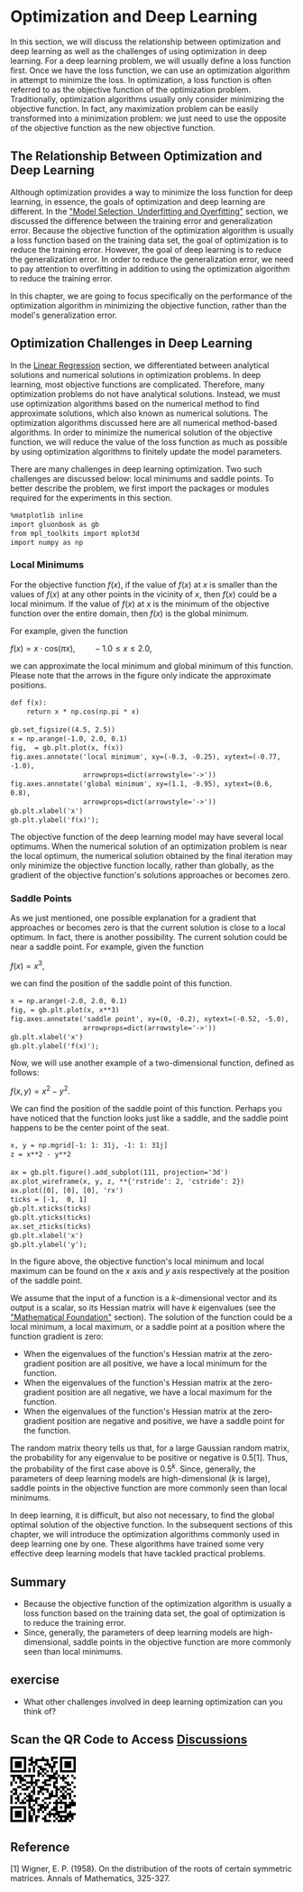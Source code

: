 # Optimization and Deep Learning

In this section, we will discuss the relationship between optimization and deep learning as well as the challenges of using optimization in deep learning. For a deep learning problem, we will usually define a loss function first. Once we have the loss function, we can use an optimization algorithm in attempt to minimize the loss. In optimization, a loss function is often referred to as the objective function of the optimization problem. Traditionally, optimization algorithms usually only consider minimizing the objective function. In fact, any maximization problem can be easily transformed into a minimization problem: we just need to use the opposite of the objective function as the new objective function.

## The Relationship Between Optimization and Deep Learning

Although optimization provides a way to minimize the loss function for deep learning, in essence, the goals of optimization and deep learning are different.
In the ["Model Selection, Underfitting and Overfitting"](../chapter_deep-learning-basics/underfit-overfit.md) section, we discussed the difference between the training error and generalization error.
Because the objective function of the optimization algorithm is usually a loss function based on the training data set, the goal of optimization is to reduce the training error.
However, the goal of deep learning is to reduce the generalization error.
In order to reduce the generalization error, we need to pay attention to overfitting in addition to using the optimization algorithm to reduce the training error.

In this chapter, we are going to focus specifically on the performance of the optimization algorithm in minimizing the objective function, rather than the model's generalization error.


## Optimization Challenges in Deep Learning

In the [Linear Regression](../chapter_deep-learning-basics/linear-regression.md) section, we differentiated between analytical solutions and numerical solutions in optimization problems. In deep learning, most objective functions are complicated. Therefore, many optimization problems do not have analytical solutions. Instead, we must use optimization algorithms based on the numerical method to find approximate solutions, which also known as numerical solutions. The optimization algorithms discussed here are all numerical method-based algorithms. In order to minimize the numerical solution of the objective function, we will reduce the value of the loss function as much as possible by using optimization algorithms to finitely update the model parameters.

There are many challenges in deep learning optimization. Two such challenges are discussed below: local minimums and saddle points. To better describe the problem, we first import the packages or modules required for the experiments in this section.

```{.python .input  n=1}
%matplotlib inline
import gluonbook as gb
from mpl_toolkits import mplot3d
import numpy as np
```

### Local Minimums

For the objective function $f(x)$, if the value of $f(x)$ at $x$ is smaller than the values of $f(x)$ at any other points in the vicinity of $x$, then $f(x)$ could be a local minimum. If the value of $f(x)$ at $x$ is the minimum of the objective function over the entire domain, then $f(x)$ is the global minimum.

For example, given the function

$f(x) = x \cdot \text{cos}(\pi x), \qquad -1.0 \leq x \leq 2.0,$

we can approximate the local minimum and global minimum of this function. Please note that the arrows in the figure only indicate the approximate positions.

```{.python .input  n=2}
def f(x):
    return x * np.cos(np.pi * x)

gb.set_figsize((4.5, 2.5))
x = np.arange(-1.0, 2.0, 0.1)
fig,  = gb.plt.plot(x, f(x))
fig.axes.annotate('local minimum', xy=(-0.3, -0.25), xytext=(-0.77, -1.0),
                  arrowprops=dict(arrowstyle='->'))
fig.axes.annotate('global minimum', xy=(1.1, -0.95), xytext=(0.6, 0.8),
                  arrowprops=dict(arrowstyle='->'))
gb.plt.xlabel('x')
gb.plt.ylabel('f(x)');
```

The objective function of the deep learning model may have several local optimums. When the numerical solution of an optimization problem is near the local optimum, the numerical solution obtained by the final iteration may only minimize the objective function locally, rather than globally, as the gradient of the objective function's solutions approaches or becomes zero.

### Saddle Points

As we just mentioned, one possible explanation for a gradient that approaches or becomes zero is that the current solution is close to a local optimum. In fact, there is another possibility. The current solution could be near a saddle point. For example, given the function

$f(x) = x^3,$

we can find the position of the saddle point of this function.

```{.python .input  n=3}
x = np.arange(-2.0, 2.0, 0.1)
fig, = gb.plt.plot(x, x**3)
fig.axes.annotate('saddle point', xy=(0, -0.2), xytext=(-0.52, -5.0),
                  arrowprops=dict(arrowstyle='->'))
gb.plt.xlabel('x')
gb.plt.ylabel('f(x)');
```

Now, we will use another example of a two-dimensional function, defined as follows:

$f(x, y) = x^2 - y^2.$

We can find the position of the saddle point of this function. Perhaps you have noticed that the function looks just like a saddle, and the saddle point happens to be the center point of the seat.

```{.python .input  n=4}
x, y = np.mgrid[-1: 1: 31j, -1: 1: 31j]
z = x**2 - y**2

ax = gb.plt.figure().add_subplot(111, projection='3d')
ax.plot_wireframe(x, y, z, **{'rstride': 2, 'cstride': 2})
ax.plot([0], [0], [0], 'rx')
ticks = [-1,  0, 1]
gb.plt.xticks(ticks)
gb.plt.yticks(ticks)
ax.set_zticks(ticks)
gb.plt.xlabel('x')
gb.plt.ylabel('y');
```

In the figure above, the objective function's local minimum and local maximum can be found on the $x$ axis and $y$ axis respectively at the position of the saddle point.

We assume that the input of a function is a $k$-dimensional vector and its output is a scalar, so its Hessian matrix will have $k$ eigenvalues (see the ["Mathematical Foundation"](../chapter_appendix/math.md) section). The solution of the function could be a local minimum, a local maximum, or a saddle point at a position where the function gradient is zero:

* When the eigenvalues of the function's Hessian matrix at the zero-gradient position are all positive, we have a local minimum for the function.
* When the eigenvalues of the function's Hessian matrix at the zero-gradient position are all negative, we have a local maximum for the function.
* When the eigenvalues of the function's Hessian matrix at the zero-gradient position are negative and positive, we have a saddle point for the function.

The random matrix theory tells us that, for a large Gaussian random matrix, the probability for any eigenvalue to be positive or negative is 0.5[1]. Thus, the probability of the first case above is $0.5^k$. Since, generally, the parameters of deep learning models are high-dimensional ($k$ is large), saddle points in the objective function are more commonly seen than local minimums.

In deep learning, it is difficult, but also not necessary, to find the global optimal solution of the objective function. In the subsequent sections of this chapter, we will introduce the optimization algorithms commonly used in deep learning one by one. These algorithms have trained some very effective deep learning models that have tackled practical problems.


## Summary

* Because the objective function of the optimization algorithm is usually a loss function based on the training data set, the goal of optimization is to reduce the training error.
* Since, generally, the parameters of deep learning models are high-dimensional, saddle points in the objective function are more commonly seen than local minimums.


## exercise

* What other challenges involved in deep learning optimization can you think of?


## Scan the QR Code to Access [Discussions](https://discuss.gluon.ai/t/topic/1876)

![](../img/qr_optimization-intro.svg)


## Reference

[1] Wigner, E. P. (1958). On the distribution of the roots of certain symmetric matrices. Annals of Mathematics, 325-327.
